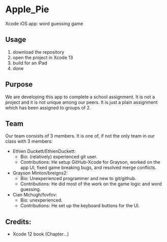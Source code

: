# Apple_Pie
Xcode iOS app: word guessing game

## Usage
1. download the repository
2. open the project in Xcode 13
3. build for an iPad
4. done

## Purpose
We are developing this app to complete a school assignment. It is not a project and it is not unique among our peers. It is just a plain assignment which has been assigned to groups of 2.

## Team
Our team consists of 3 members. It is one of, if not the only team in our class with 3 members:
- Ethien Duckett/EthienDuckett:
  - Bio: (relatively) experienced git user.
  - Contributions: He setup GitHub-Xcode for Grayson, worked on the app UI, fixed game breaking bugs, and resolved merge conflicts.
- Grayson Minton/breigns2: 
  - Bio: Unexperienced programmer and new to git/github.
  - Contributions: He did most of the work on the game logic and word guessing.
- Cian Mchugh/fovfov: 
  - Bio: unexperienced.
  - Contributions: He set up the keyboard buttons for the UI.

## Credits:
- Xcode 12 book (Chapter...)
